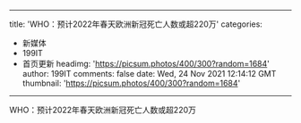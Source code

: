 
---
title: 'WHO：预计2022年春天欧洲新冠死亡人数或超220万'
categories: 
 - 新媒体
 - 199IT
 - 首页更新
headimg: 'https://picsum.photos/400/300?random=1684'
author: 199IT
comments: false
date: Wed, 24 Nov 2021 12:14:12 GMT
thumbnail: 'https://picsum.photos/400/300?random=1684'
---

<div>   
WHO：预计2022年春天欧洲新冠死亡人数或超220万  
</div>
            